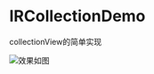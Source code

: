 # IRCollectionDemo
collectionView的简单实现


![效果如图](http://7xrirn.com1.z0.glb.clouddn.com/blogimagecolllection.png)
